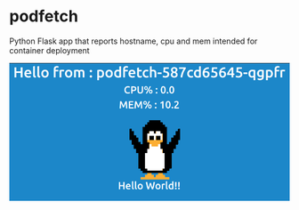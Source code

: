 # podfetch
Python Flask app that reports hostname, cpu and mem intended for container deployment

![screenshot](https://github.com/fullaware/podfetch/blob/main/screenshot.png)
